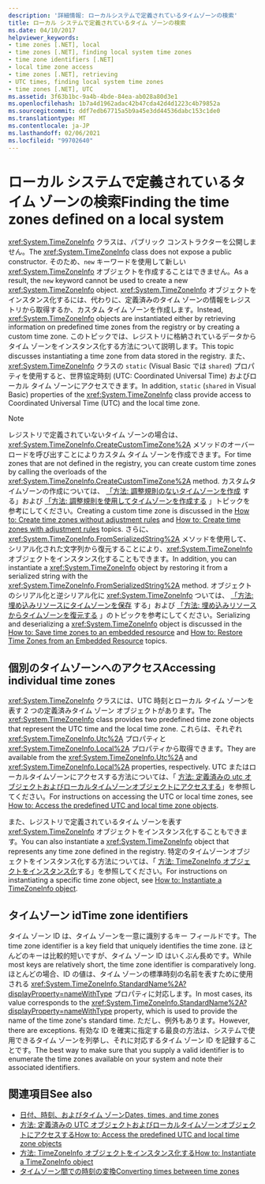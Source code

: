 ```yaml
---
description: '詳細情報: ローカルシステムで定義されているタイムゾーンの検索'
title: ローカル システムで定義されているタイム ゾーンの検索
ms.date: 04/10/2017
helpviewer_keywords:
- time zones [.NET], local
- time zones [.NET], finding local system time zones
- time zone identifiers [.NET]
- local time zone access
- time zones [.NET], retrieving
- UTC times, finding local system time zones
- time zones [.NET], UTC
ms.assetid: 3f63b1bc-9a4b-4bde-84ea-ab028a80d3e1
ms.openlocfilehash: 1b7a4d1962adac42b47cda42d4d1223c4b79852a
ms.sourcegitcommit: ddf7edb67715a5b9a45e3dd44536dabc153c1de0
ms.translationtype: MT
ms.contentlocale: ja-JP
ms.lasthandoff: 02/06/2021
ms.locfileid: "99702640"
---
```

# <a name="finding-the-time-zones-defined-on-a-local-system"></a><span data-ttu-id="d3b76-103">ローカル システムで定義されているタイム ゾーンの検索</span><span class="sxs-lookup"><span data-stu-id="d3b76-103">Finding the time zones defined on a local system</span></span>

<span data-ttu-id="d3b76-104"><xref:System.TimeZoneInfo> クラスは、パブリック コンストラクターを公開しません。</span><span class="sxs-lookup"><span data-stu-id="d3b76-104">The <xref:System.TimeZoneInfo> class does not expose a public constructor.</span></span> <span data-ttu-id="d3b76-105">そのため、`new` キーワードを使用して新しい <xref:System.TimeZoneInfo> オブジェクトを作成することはできません。</span><span class="sxs-lookup"><span data-stu-id="d3b76-105">As a result, the `new` keyword cannot be used to create a new <xref:System.TimeZoneInfo> object.</span></span> <span data-ttu-id="d3b76-106"><xref:System.TimeZoneInfo> オブジェクトをインスタンス化するには、代わりに、定義済みのタイム ゾーンの情報をレジストリから取得するか、カスタム タイム ゾーンを作成します。</span><span class="sxs-lookup"><span data-stu-id="d3b76-106">Instead, <xref:System.TimeZoneInfo> objects are instantiated either by retrieving information on predefined time zones from the registry or by creating a custom time zone.</span></span> <span data-ttu-id="d3b76-107">このトピックでは、レジストリに格納されているデータからタイム ゾーンをインスタンス化する方法について説明します。</span><span class="sxs-lookup"><span data-stu-id="d3b76-107">This topic discusses instantiating a time zone from data stored in the registry.</span></span> <span data-ttu-id="d3b76-108">また、<xref:System.TimeZoneInfo> クラスの `static` (Visual Basic では `shared`) プロパティを使用すると、世界協定時刻 (UTC: Coordinated Universal Time) およびローカル タイム ゾーンにアクセスできます。</span><span class="sxs-lookup"><span data-stu-id="d3b76-108">In addition, `static` (`shared` in Visual Basic) properties of the <xref:System.TimeZoneInfo> class provide access to Coordinated Universal Time (UTC) and the local time zone.</span></span>

> [!NOTE]
> <span data-ttu-id="d3b76-109">レジストリで定義されていないタイム ゾーンの場合は、<xref:System.TimeZoneInfo.CreateCustomTimeZone%2A> メソッドのオーバーロードを呼び出すことによりカスタム タイム ゾーンを作成できます。</span><span class="sxs-lookup"><span data-stu-id="d3b76-109">For time zones that are not defined in the registry, you can create custom time zones by calling the overloads of the <xref:System.TimeZoneInfo.CreateCustomTimeZone%2A> method.</span></span> <span data-ttu-id="d3b76-110">カスタムタイムゾーンの作成については、 [「方法: 調整規則のないタイムゾーンを作成](create-time-zones-without-adjustment-rules.md) する」および [「方法: 調整規則を使用してタイムゾーンを作成する](create-time-zones-with-adjustment-rules.md) 」トピックを参考にしてください。</span><span class="sxs-lookup"><span data-stu-id="d3b76-110">Creating a custom time zone is discussed in the [How to: Create time zones without adjustment rules](create-time-zones-without-adjustment-rules.md) and [How to: Create time zones with adjustment rules](create-time-zones-with-adjustment-rules.md) topics.</span></span> <span data-ttu-id="d3b76-111">さらに、<xref:System.TimeZoneInfo.FromSerializedString%2A> メソッドを使用して、シリアル化された文字列から復元することにより、<xref:System.TimeZoneInfo> オブジェクトをインスタンス化することもできます。</span><span class="sxs-lookup"><span data-stu-id="d3b76-111">In addition, you can instantiate a <xref:System.TimeZoneInfo> object by restoring it from a serialized string with the <xref:System.TimeZoneInfo.FromSerializedString%2A> method.</span></span> <span data-ttu-id="d3b76-112">オブジェクトのシリアル化と逆シリアル化に <xref:System.TimeZoneInfo> ついては、 [「方法: 埋め込みリソースにタイムゾーンを保存](save-time-zones-to-an-embedded-resource.md) する」および [「方法: 埋め込みリソースからタイムゾーンを復元する](restore-time-zones-from-an-embedded-resource.md) 」のトピックを参考にしてください。</span><span class="sxs-lookup"><span data-stu-id="d3b76-112">Serializing and deserializing a <xref:System.TimeZoneInfo> object is discussed in the [How to: Save time zones to an embedded resource](save-time-zones-to-an-embedded-resource.md) and [How to: Restore Time Zones from an Embedded Resource](restore-time-zones-from-an-embedded-resource.md) topics.</span></span>

## <a name="accessing-individual-time-zones"></a><span data-ttu-id="d3b76-113">個別のタイムゾーンへのアクセス</span><span class="sxs-lookup"><span data-stu-id="d3b76-113">Accessing individual time zones</span></span>

<span data-ttu-id="d3b76-114"><xref:System.TimeZoneInfo> クラスには、UTC 時刻とローカル タイム ゾーンを表す 2 つの定義済みタイム ゾーン オブジェクトがあります。</span><span class="sxs-lookup"><span data-stu-id="d3b76-114">The <xref:System.TimeZoneInfo> class provides two predefined time zone objects that represent the UTC time and the local time zone.</span></span> <span data-ttu-id="d3b76-115">これらは、それぞれ <xref:System.TimeZoneInfo.Utc%2A> プロパティと <xref:System.TimeZoneInfo.Local%2A> プロパティから取得できます。</span><span class="sxs-lookup"><span data-stu-id="d3b76-115">They are available from the <xref:System.TimeZoneInfo.Utc%2A> and <xref:System.TimeZoneInfo.Local%2A> properties, respectively.</span></span> <span data-ttu-id="d3b76-116">UTC またはローカルタイムゾーンにアクセスする方法については、「 [方法: 定義済みの utc オブジェクトおよびローカルタイムゾーンオブジェクトにアクセスする](access-utc-and-local.md)」を参照してください。</span><span class="sxs-lookup"><span data-stu-id="d3b76-116">For instructions on accessing the UTC or local time zones, see [How to: Access the predefined UTC and local time zone objects](access-utc-and-local.md).</span></span>

<span data-ttu-id="d3b76-117">また、レジストリで定義されているタイム ゾーンを表す <xref:System.TimeZoneInfo> オブジェクトをインスタンス化することもできます。</span><span class="sxs-lookup"><span data-stu-id="d3b76-117">You can also instantiate a <xref:System.TimeZoneInfo> object that represents any time zone defined in the registry.</span></span> <span data-ttu-id="d3b76-118">特定のタイムゾーンオブジェクトをインスタンス化する方法については、「 [方法: TimeZoneInfo オブジェクトをインスタンス化](instantiate-time-zone-info.md)する」を参照してください。</span><span class="sxs-lookup"><span data-stu-id="d3b76-118">For instructions on instantiating a specific time zone object, see [How to: Instantiate a TimeZoneInfo object](instantiate-time-zone-info.md).</span></span>

## <a name="time-zone-identifiers"></a><span data-ttu-id="d3b76-119">タイムゾーン id</span><span class="sxs-lookup"><span data-stu-id="d3b76-119">Time zone identifiers</span></span>

<span data-ttu-id="d3b76-120">タイム ゾーン ID は、タイム ゾーンを一意に識別するキー フィールドです。</span><span class="sxs-lookup"><span data-stu-id="d3b76-120">The time zone identifier is a key field that uniquely identifies the time zone.</span></span> <span data-ttu-id="d3b76-121">ほとんどのキーは比較的短いですが、タイム ゾーン ID はいくぶん長めです。</span><span class="sxs-lookup"><span data-stu-id="d3b76-121">While most keys are relatively short, the time zone identifier is comparatively long.</span></span> <span data-ttu-id="d3b76-122">ほとんどの場合、ID の値は、タイム ゾーンの標準時刻の名前を表すために使用される <xref:System.TimeZoneInfo.StandardName%2A?displayProperty=nameWithType> プロパティに対応します。</span><span class="sxs-lookup"><span data-stu-id="d3b76-122">In most cases, its value corresponds to the <xref:System.TimeZoneInfo.StandardName%2A?displayProperty=nameWithType> property, which is used to provide the name of the time zone's standard time.</span></span> <span data-ttu-id="d3b76-123">ただし、例外もあります。</span><span class="sxs-lookup"><span data-stu-id="d3b76-123">However, there are exceptions.</span></span> <span data-ttu-id="d3b76-124">有効な ID を確実に指定する最良の方法は、システムで使用できるタイム ゾーンを列挙し、それに対応するタイム ゾーン ID を記録することです。</span><span class="sxs-lookup"><span data-stu-id="d3b76-124">The best way to make sure that you supply a valid identifier is to enumerate the time zones available on your system and note their associated identifiers.</span></span>

## <a name="see-also"></a><span data-ttu-id="d3b76-125">関連項目</span><span class="sxs-lookup"><span data-stu-id="d3b76-125">See also</span></span>

- [<span data-ttu-id="d3b76-126">日付、時刻、およびタイム ゾーン</span><span class="sxs-lookup"><span data-stu-id="d3b76-126">Dates, times, and time zones</span></span>](index.md)
- [<span data-ttu-id="d3b76-127">方法: 定義済みの UTC オブジェクトおよびローカルタイムゾーンオブジェクトにアクセスする</span><span class="sxs-lookup"><span data-stu-id="d3b76-127">How to: Access the predefined UTC and local time zone objects</span></span>](access-utc-and-local.md)
- [<span data-ttu-id="d3b76-128">方法: TimeZoneInfo オブジェクトをインスタンス化する</span><span class="sxs-lookup"><span data-stu-id="d3b76-128">How to: Instantiate a TimeZoneInfo object</span></span>](instantiate-time-zone-info.md)
- [<span data-ttu-id="d3b76-129">タイムゾーン間での時刻の変換</span><span class="sxs-lookup"><span data-stu-id="d3b76-129">Converting times between time zones</span></span>](converting-between-time-zones.md)
